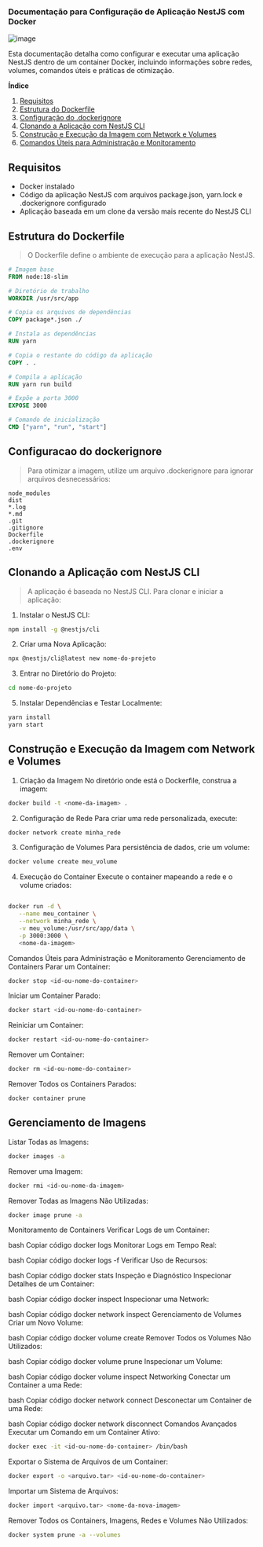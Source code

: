 ### Documentação para Configuração de Aplicação NestJS com Docker
![image](https://github.com/user-attachments/assets/e7299f5d-2c1b-4005-8088-3407cafd3199)

Esta documentação detalha como configurar e executar uma aplicação NestJS dentro de um container Docker, incluindo informações sobre redes, volumes, comandos úteis e práticas de otimização.

**Índice**
1. [Requisitos](#requisitos)
2. [Estrutura do Dockerfile](#estrutura-do-dockerfile)
3. [Configuração do .dockerignore](#configuracao-do-dockerignore)
4. [Clonando a Aplicação com NestJS CLI](#clonando-a-aplicacao-com-nestjs-cli)
5. [Construção e Execução da Imagem com Network e Volumes](#images-volumes)
6. [Comandos Úteis para Administração e Monitoramento](#commands)

## Requisitos
* Docker instalado
* Código da aplicação NestJS com arquivos package.json, yarn.lock e .dockerignore configurado
* Aplicação baseada em um clone da versão mais recente do NestJS CLI

## Estrutura do Dockerfile
> O Dockerfile define o ambiente de execução para a aplicação NestJS.

``` dockerfile
# Imagem base
FROM node:18-slim

# Diretório de trabalho
WORKDIR /usr/src/app

# Copia os arquivos de dependências
COPY package*.json ./

# Instala as dependências
RUN yarn

# Copia o restante do código da aplicação
COPY . .

# Compila a aplicação
RUN yarn run build

# Expõe a porta 3000
EXPOSE 3000

# Comando de inicialização
CMD ["yarn", "run", "start"]
```

## Configuracao do dockerignore
> Para otimizar a imagem, utilize um arquivo .dockerignore para ignorar arquivos desnecessários:

```  plaintext
node_modules
dist
*.log
*.md
.git
.gitignore
Dockerfile
.dockerignore
.env
```

## Clonando a Aplicação com NestJS CLI
> A aplicação é baseada no NestJS CLI. Para clonar e iniciar a aplicação:
1. Instalar o NestJS CLI:

``` bash
npm install -g @nestjs/cli
```

2. Criar uma Nova Aplicação:
``` bash
npx @nestjs/cli@latest new nome-do-projeto
```
3. Entrar no Diretório do Projeto:

``` bash
cd nome-do-projeto
```
5. Instalar Dependências e Testar Localmente:

```bash
yarn install
yarn start
```

## Construção e Execução da Imagem com Network e Volumes
1. Criação da Imagem
No diretório onde está o Dockerfile, construa a imagem:

```bash
docker build -t <nome-da-imagem> .
```
2. Configuração de Rede
Para criar uma rede personalizada, execute:

```bash
docker network create minha_rede
```
3. Configuração de Volumes
Para persistência de dados, crie um volume:

``` bash
docker volume create meu_volume
```
4. Execução do Container
Execute o container mapeando a rede e o volume criados:

```bash

docker run -d \
   --name meu_container \
   --network minha_rede \
   -v meu_volume:/usr/src/app/data \
   -p 3000:3000 \
   <nome-da-imagem>
```
Comandos Úteis para Administração e Monitoramento
Gerenciamento de Containers
Parar um Container:

``` bash
docker stop <id-ou-nome-do-container>
```
Iniciar um Container Parado:

```bash
docker start <id-ou-nome-do-container>
```
Reiniciar um Container:

```bash
docker restart <id-ou-nome-do-container>
```
Remover um Container:

``` bash
docker rm <id-ou-nome-do-container>
```
Remover Todos os Containers Parados:

``` bash
docker container prune
```
## Gerenciamento de Imagens
Listar Todas as Imagens:

``` bash
docker images -a
```
Remover uma Imagem:

``` bash
docker rmi <id-ou-nome-da-imagem>
```
Remover Todas as Imagens Não Utilizadas:

```bash
docker image prune -a
```
Monitoramento de Containers
Verificar Logs de um Container:

bash
Copiar código
docker logs <id-ou-nome-do-container>
Monitorar Logs em Tempo Real:

bash
Copiar código
docker logs -f <id-ou-nome-do-container>
Verificar Uso de Recursos:

bash
Copiar código
docker stats
Inspeção e Diagnóstico
Inspecionar Detalhes de um Container:

bash
Copiar código
docker inspect <id-ou-nome-do-container>
Inspecionar uma Network:

bash
Copiar código
docker network inspect <nome-da-rede>
Gerenciamento de Volumes
Criar um Novo Volume:

bash
Copiar código
docker volume create <nome-do-volume>
Remover Todos os Volumes Não Utilizados:

bash
Copiar código
docker volume prune
Inspecionar um Volume:

bash
Copiar código
docker volume inspect <nome-do-volume>
Networking
Conectar um Container a uma Rede:

bash
Copiar código
docker network connect <nome-da-rede> <id-ou-nome-do-container>
Desconectar um Container de uma Rede:

bash
Copiar código
docker network disconnect <nome-da-rede> <id-ou-nome-do-container>
Comandos Avançados
Executar um Comando em um Container Ativo:
```bash
docker exec -it <id-ou-nome-do-container> /bin/bash
```

Exportar o Sistema de Arquivos de um Container:
``` bash
docker export -o <arquivo.tar> <id-ou-nome-do-container>
```
Importar um Sistema de Arquivos:

```bash
docker import <arquivo.tar> <nome-da-nova-imagem>
```

Remover Todos os Containers, Imagens, Redes e Volumes Não Utilizados:

```bash
docker system prune -a --volumes
```
